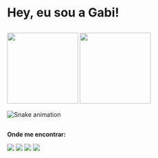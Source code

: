 # Hey, eu sou a Gabi!
  ##


<div>
  <img height="165em" src="https://github-readme-stats.vercel.app/api?username=GabrielaCardosoSilva&theme=tokyonight&show_icons=true&bg_color=2F2F3E&title_color=d18aff&text_color=fff&icon_color=&d18aff&include_all_commits=true&count_private=true&hide_border=true"/>
  <img height="165em" src="https://github-readme-stats.vercel.app/api/top-langs/?username=GabrielaCardosoSilva&theme=tokyonight&langs_count=7&bg_color=2F2F3E&title_color=d18aff&text_color=fff&icon_color=BE90F2&layout=compact&hide_border=true"/>
</div>


![Snake animation](https://github.com/GabrielaCardosoSilva/GabrielaCardosoSilva/blob/output/github-contribution-grid-snake.svg)

##

**Onde me encontrar:**
<div>
  <a href="https://www.linkedin.com/in/gabriela-cardoso-76a0a9194/?originalSubdomain=br" target="_blank" rel="external"><img src="https://img.shields.io/badge/LinkedIn-323330?style=for-the-badge&logo=linkedin&logoColor=white"></a>
  <a href="mailto:gabriela.silva137@fatec.sp.gov.br" target="_blank" rel="external"><img src="https://img.shields.io/badge/Microsoft_Outlook-323330?style=for-the-badge&logo=microsoft-outlook&logoColor=white"></a>
  <a href="https://www.hackerrank.com/gabrielacardoso1" target="_blank" rel="external"><img src="https://img.shields.io/badge/-Hackerrank-323330?style=for-the-badge&logo=HackerRank&logoColor=white"></a>
  <a href="https://www.kaggle.com/gabrielacardoso" target="_blank" rel="external"><img src="https://img.shields.io/badge/Kaggle-323330?style=for-the-badge&logo=Kaggle&logoColor=white"></a>
</div>

